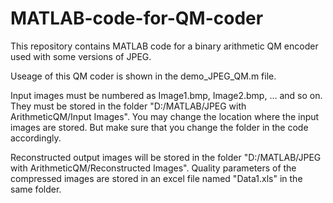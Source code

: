 # MATLAB-code-for-QM-coder
This repository contains MATLAB code for a binary arithmetic QM encoder used with some versions of JPEG.

Useage of this QM coder is shown in the demo_JPEG_QM.m file.

Input images must be numbered as Image1.bmp, Image2.bmp, ... and so on. 
They must be stored in the folder "D:/MATLAB/JPEG with ArithmeticQM/Input Images".
You may change the location where the input images are stored. 
But make sure that you change the folder in the code accordingly.

Reconstructed output images will be stored in the folder "D:/MATLAB/JPEG with ArithmeticQM/Reconstructed Images".
Quality parameters of the compressed images are stored in an excel file named "Data1.xls" in the same folder.
